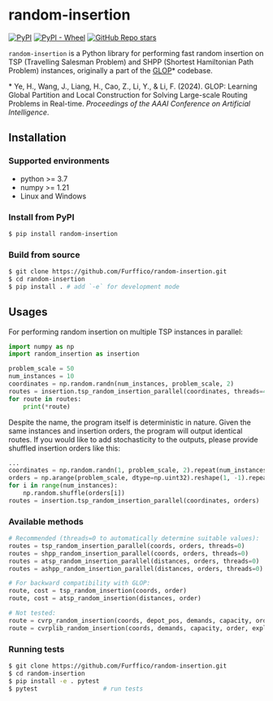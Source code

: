 # random-insertion
<a href="https://pypi.org/project/random-insertion"><img alt="PyPI" src="https://img.shields.io/pypi/v/random-insertion?logo=pypi"></a>
<a href="https://pypi.org/project/random-insertion"><img alt="PyPI - Wheel" src="https://img.shields.io/pypi/wheel/random-insertion"></a>
<a href="https://github.com/Furffico/random-insertion"><img alt="GitHub Repo stars" src="https://img.shields.io/github/stars/Furffico/random-insertion"></a>

`random-insertion` is a Python library for performing fast random insertion on TSP (Travelling Salesman Problem) and SHPP (Shortest Hamiltonian Path Problem) instances, originally a part of the [GLOP](https://github.com/henry-yeh/GLOP/tree/e2927170a8e6fa73563d1741690825dfae4f65f2/utils/insertion)* codebase.

\* Ye, H., Wang, J., Liang, H., Cao, Z., Li, Y., & Li, F. (2024). GLOP: Learning Global Partition and Local Construction for Solving Large-scale Routing Problems in Real-time. *Proceedings of the AAAI Conference on Artificial Intelligence*.

## Installation
### Supported environments
- python >= 3.7
- numpy >= 1.21
- Linux and Windows

### Install from PyPI
```bash
$ pip install random-insertion
```

### Build from source
```bash
$ git clone https://github.com/Furffico/random-insertion.git
$ cd random-insertion
$ pip install . # add `-e` for development mode
```

## Usages

For performing random insertion on multiple TSP instances in parallel:
```python
import numpy as np
import random_insertion as insertion

problem_scale = 50
num_instances = 10
coordinates = np.random.randn(num_instances, problem_scale, 2)
routes = insertion.tsp_random_insertion_parallel(coordinates, threads=4)
for route in routes:
    print(*route)
```

Despite the name, the program itself is deterministic in nature.
Given the same instances and insertion orders, the program will output identical routes.
If you would like to add stochasticity to the outputs, please provide shuffled insertion orders like this:
```python
...
coordinates = np.random.randn(1, problem_scale, 2).repeat(num_instances, 0)
orders = np.arange(problem_scale, dtype=np.uint32).reshape(1, -1).repeat(num_instances, 0)
for i in range(num_instances):
    np.random.shuffle(orders[i])
routes = insertion.tsp_random_insertion_parallel(coordinates, orders)
```

### Available methods

```python
# Recommended (threads=0 to automatically determine suitable values):
routes = tsp_random_insertion_parallel(coords, orders, threads=0)
routes = shpp_random_insertion_parallel(coords, orders, threads=0)
routes = atsp_random_insertion_parallel(distances, orders, threads=0)
routes = ashpp_random_insertion_parallel(distances, orders, threads=0)

# For backward compatibility with GLOP:
route, cost = tsp_random_insertion(coords, order)
route, cost = atsp_random_insertion(distances, order)

# Not tested:
route = cvrp_random_insertion(coords, depot_pos, demands, capacity, order, exploration = 1.0)
route = cvrplib_random_insertion(coords, demands, capacity, order, exploration = 1.0)
```

### Running tests
```bash
$ git clone https://github.com/Furffico/random-insertion.git
$ cd random-insertion
$ pip install -e . pytest
$ pytest                  # run tests
```
